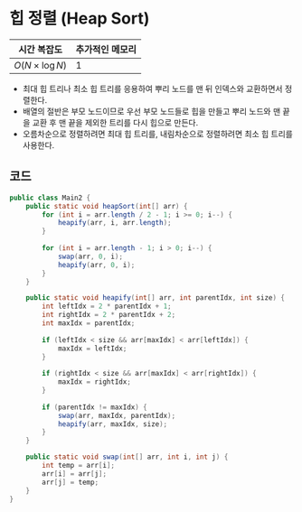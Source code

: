 # 힙 정렬 (Heap Sort)
|시간 복잡도|추가적인 메모리|
|---|---|
|$O(N\times\log N)$|1|

- 최대 힙 트리나 최소 힙 트리를 응용하여 뿌리 노드를 맨 뒤 인덱스와 교환하면서 정렬한다.
- 배열의 절반은 부모 노드이므로 우선 부모 노드들로 힙을 만들고 뿌리 노드와 맨 끝을 교환 후 맨 끝을 제외한 트리를 다시 힙으로 만든다.
- 오름차순으로 정렬하려면 최대 힙 트리를, 내림차순으로 정렬하려면 최소 힙 트리를 사용한다.

## 코드
```java
public class Main2 {
    public static void heapSort(int[] arr) {
        for (int i = arr.length / 2 - 1; i >= 0; i--) {
            heapify(arr, i, arr.length);
        }
        
        for (int i = arr.length - 1; i > 0; i--) {
            swap(arr, 0, i);
            heapify(arr, 0, i);
        }
    }

    public static void heapify(int[] arr, int parentIdx, int size) {
        int leftIdx = 2 * parentIdx + 1;
        int rightIdx = 2 * parentIdx + 2;
        int maxIdx = parentIdx;
        
        if (leftIdx < size && arr[maxIdx] < arr[leftIdx]) {
            maxIdx = leftIdx;
        }
        
        if (rightIdx < size && arr[maxIdx] < arr[rightIdx]) {
            maxIdx = rightIdx;
        }
        
        if (parentIdx != maxIdx) {
            swap(arr, maxIdx, parentIdx);
            heapify(arr, maxIdx, size);
        }
    }

    public static void swap(int[] arr, int i, int j) {
        int temp = arr[i];
        arr[i] = arr[j];
        arr[j] = temp;
    }
}
```
